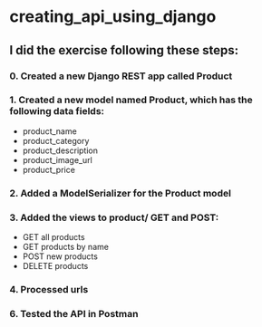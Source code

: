 # creating_api_using_django

## I did the exercise following these steps:  
  
### 0. Created a new Django REST app called Product

### 1. Created a new model named **Product**, which has the following data fields:

- product_name 
- product_category
- product_description 
- product_image_url 
- product_price 

### 2. Added a ModelSerializer for the Product model

### 3. Added the views to product/ GET and POST:

- GET all products
- GET products by name
- POST new products
- DELETE products 

### 4. Processed urls

### 6. Tested the API in Postman
